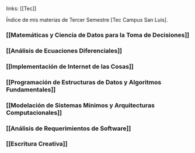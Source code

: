 links: [[Tec]]

Índice de mis materias de Tercer Semestre [Tec Campus San Luis].

### [[Matemáticas y Ciencia de Datos para la Toma de Decisiones]]

### [[Análisis de Ecuaciones Diferenciales]]

### [[Implementación de Internet de las Cosas]]

### [[Programación de Estructuras de Datos y Algoritmos Fundamentales]]

### [[Modelación de Sistemas Mínimos y Arquitecturas Computacionales]]

### [[Análisis de Requerimientos de Software]]

### [[Escritura Creativa]]


